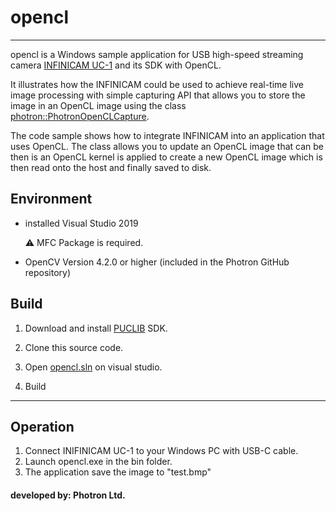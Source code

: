 # opencl


<hr>

opencl is a Windows sample application for USB high-speed streaming camera [INFINICAM UC-1](https://www.photron.co.jp/products/hsvcam/infinicam/) and its SDK with OpenCL.

It illustrates how the INFINICAM could be used to achieve real-time live image processing with simple capturing API that allows you to store the image in an OpenCL image using the class [photron::PhotronOpenCLCapture](../../inc/PhotronOpenCLCapture.h).

The code sample shows how to integrate INFINICAM into an application that uses OpenCL. The class allows you to update an OpenCL image that can be then is an OpenCL kernel is applied to create a new OpenCL image which is then read onto the host and finally saved to disk.


## Environment
* installed Visual Studio 2019

    :warning: MFC Package is required.

* OpenCV Version 4.2.0 or higher (included in the Photron GitHub repository)

## Build
1. Download and install [PUCLIB](https://www.photron.co.jp/products/hsvcam/infinicam/tech.html) SDK.

2. Clone this source code.
   
3. Open [opencl.sln](./opencl.sln) on visual studio.

4. Build

------------

## Operation

1. Connect INIFINICAM UC-1 to your Windows PC with USB-C cable.
2. Launch opencl.exe in the bin folder.
3. The application save the image to "test.bmp"


#### developed by: Photron Ltd.
